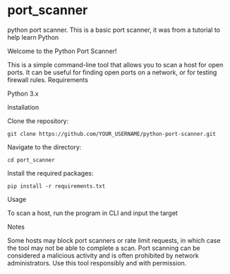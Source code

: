 # port_scanner
python port scanner.
This is a basic port scanner, it was from a tutorial to help learn Python

Welcome to the Python Port Scanner!

This is a simple command-line tool that allows you to scan a host for open ports. It can be useful for finding open ports on a network, or for testing firewall rules.
Requirements

Python 3.x

Installation

Clone the repository:

    git clone https://github.com/YOUR_USERNAME/python-port-scanner.git

Navigate to the directory:

    cd port_scanner

Install the required packages:

    pip install -r requirements.txt

Usage

To scan a host, run the program in CLI and input the target


Notes

Some hosts may block port scanners or rate limit requests, in which case the tool may not be able to complete a scan.
Port scanning can be considered a malicious activity and is often prohibited by network administrators. Use this tool responsibly and with permission.
